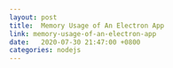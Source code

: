 ```yaml
---
layout: post
title:  Memory Usage of An Electron App
link: memory-usage-of-an-electron-app
date:   2020-07-30 21:47:00 +0800
categories: nodejs
---
```

